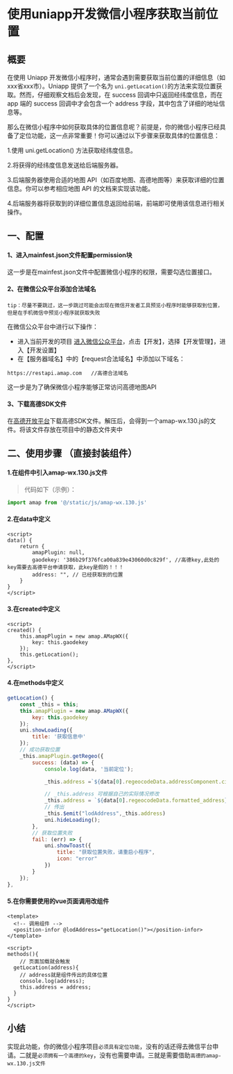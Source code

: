 # 使用uniapp开发微信小程序获取当前位置

## 概要

在使用 Uniapp 开发微信小程序时，通常会遇到需要获取当前位置的详细信息（如 xxx省xxx市）。Uniapp 提供了一个名为 `uni.getLocation()`的方法来实现位置获取。然而，仔细观察文档后会发现，在 success 回调中只返回经纬度信息，而在 app 端的 success 回调中才会包含一个 address 字段，其中包含了详细的地址信息等。

那么在微信小程序中如何获取具体的位置信息呢？前提是，你的微信小程序已经具备了定位功能，这一点非常重要！你可以通过以下步骤来获取具体的位置信息：

1.使用 uni.getLocation() 方法获取经纬度信息。

2.将获得的经纬度信息发送给后端服务器。

3.后端服务器使用合适的地图 API（如百度地图、高德地图等）来获取详细的位置信息。你可以参考相应地图 API 的文档来实现该功能。

4.后端服务器将获取到的详细位置信息返回给前端，前端即可使用该信息进行相关操作。

## 一、配置

#### 1、进入mainfest.json文件配置permission块

这一步是在mainfest.json文件中配置微信小程序的权限，需要勾选位置接口。

#### 2、在微信公众平台添加合法域名

`tip：尽量不要跳过，这一步跳过可能会出现在微信开发者工具预览小程序时能够获取到位置，但是在手机微信中预览小程序就获取失败`

在微信公众平台中进行以下操作：

- 进入当前开发的项目 [进入微信公众平台](https://mp.weixin.qq.com/)，点击【开发】，选择【开发管理】，进入【开发设置】
- 在【服务器域名】中的【request合法域名】中添加以下域名：

```http
https://restapi.amap.com   //高德合法域名
```

这一步是为了确保微信小程序能够正常访问高德地图API

#### 3、下载高德SDK文件

在[高德开放平台](https://lbs.amap.com/api/wx/download)下载高德SDK文件。解压后，会得到一个amap-wx.130.js的文件。将该文件存放在项目中的静态文件夹中

## 二、使用步骤 （直接封装组件）

#### 1.在组件中引入amap-wx.130.js文件

> 代码如下（示例）：

```javascript
import amap from '@/static/js/amap-wx.130.js'
```

#### 2.在data中定义

```vue
<script>
data() {
	return {
		amapPlugin: null,
		gaodekey: '386b29f376fca00a839e43060d0c829f', //高德key,此处的key需要去高德平台申请获取，此key是假的！！！
		address: "", // 已经获取到的位置
	}
}
</script>
```

#### 3.在created中定义

```vue
<script>
created() {
	this.amapPlugin = new amap.AMapWX({
		key: this.gaodekey
	});
	this.getLocation();
},
</script>
```

#### 4.在methods中定义

```javascript
getLocation() {
    const _this = this;
    this.amapPlugin = new amap.AMapWX({
        key: this.gaodekey
    });
    uni.showLoading({
        title: '获取信息中'
    });
    // 成功获取位置
    _this.amapPlugin.getRegeo({
        success: (data) => {
            console.log(data, '当前定位');

            _this.address =`${data[0].regeocodeData.addressComponent.city}${data[0].regeocodeData.addressComponent.district}`;

            // _this.address 可根据自己的实际情况修改
            _this.address = `${data[0].regeocodeData.formatted_address}`;
			// 传出
            _this.$emit("lodAddress",_this.address)
            uni.hideLoading();
        },
        // 获取位置失败
        fail: (err) => {
            uni.showToast({
                title: "获取位置失败，请重启小程序",
                icon: "error"
            })
        }
    });
},
```

#### 5.在你需要使用的vue页面调用改组件

```vue
<template>
  <!-- 调用组件 -->
  <position-infor @lodAddress="getLocation()"></position-infor>
</template>

<script>
methods(){
	// 页面加载就会触发
  getLocation(address){
    // address就是组件传出的具体位置
    console.log(address);
    this.address = address;
  }
}
</script>
```

## 小结

实现此功能，你的微信小程序项目`必须具有定位功能`，没有的话还得去微信平台申请。二就是`必须拥有一个高德的key`，没有也需要申请。三就是需要借助`高德的amap-wx.130.js文件`
